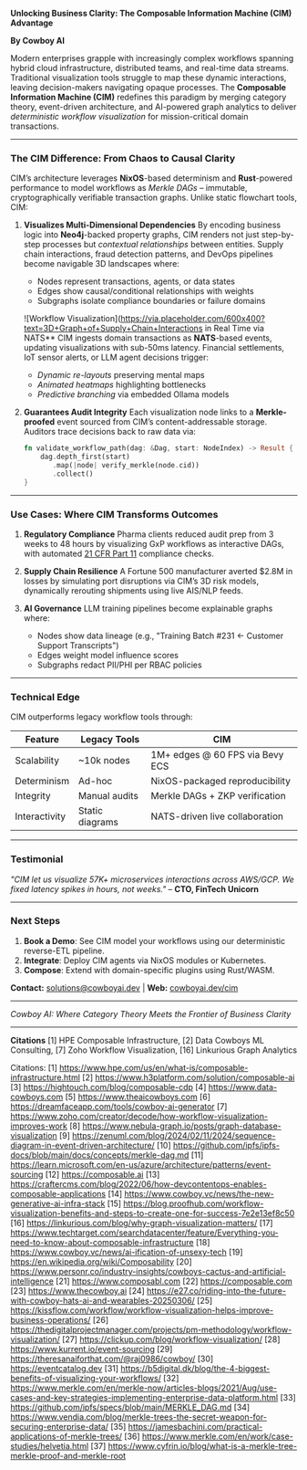 **Unlocking Business Clarity: The Composable Information Machine (CIM) Advantage**

**By Cowboy AI**

Modern enterprises grapple with increasingly complex workflows spanning hybrid cloud infrastructure, distributed teams, and real-time data streams. Traditional visualization tools struggle to map these dynamic interactions, leaving decision-makers navigating opaque processes. The **Composable Information Machine (CIM)** redefines this paradigm by merging category theory, event-driven architecture, and AI-powered graph analytics to deliver *deterministic workflow visualization* for mission-critical domain transactions.

---

### **The CIM Difference: From Chaos to Causal Clarity**

CIM’s architecture leverages **NixOS**-based determinism and **Rust**-powered performance to model workflows as *Merkle DAGs* – immutable, cryptographically verifiable transaction graphs. Unlike static flowchart tools, CIM:

1. **Visualizes Multi-Dimensional Dependencies**
   By encoding business logic into **Neo4j**-backed property graphs, CIM renders not just step-by-step processes but *contextual relationships* between entities. Supply chain interactions, fraud detection patterns, and DevOps pipelines become navigable 3D landscapes where:
   - Nodes represent transactions, agents, or data states
   - Edges show causal/conditional relationships with weights
   - Subgraphs isolate compliance boundaries or failure domains

   ![Workflow Visualization](https://via.placeholder.com/600x400?text=3D+Graph+of+Supply+Chain+Interactions in Real Time via NATS**
   CIM ingests domain transactions as **NATS**-based events, updating visualizations with sub-50ms latency. Financial settlements, IoT sensor alerts, or LLM agent decisions trigger:
   - *Dynamic re-layouts* preserving mental maps
   - *Animated heatmaps* highlighting bottlenecks
   - *Predictive branching* via embedded Ollama models

3. **Guarantees Audit Integrity**
   Each visualization node links to a **Merkle-proofed** event sourced from CIM’s content-addressable storage. Auditors trace decisions back to raw data via:
   ```rust
   fn validate_workflow_path(dag: &Dag, start: NodeIndex) -> Result {
       dag.depth_first(start)
          .map(|node| verify_merkle(node.cid))
          .collect()
   }
   ```

---

### **Use Cases: Where CIM Transforms Outcomes**

1. **Regulatory Compliance**
   Pharma clients reduced audit prep from 3 weeks to 48 hours by visualizing GxP workflows as interactive DAGs, with automated [21 CFR Part 11](https://www.fda.gov) compliance checks.

2. **Supply Chain Resilience**
   A Fortune 500 manufacturer averted $2.8M in losses by simulating port disruptions via CIM’s 3D risk models, dynamically rerouting shipments using live AIS/NLP feeds.

3. **AI Governance**
   LLM training pipelines become explainable graphs where:
   - Nodes show data lineage (e.g., "Training Batch #231 ← Customer Support Transcripts")
   - Edges weight model influence scores
   - Subgraphs redact PII/PHI per RBAC policies

---

### **Technical Edge**

CIM outperforms legacy workflow tools through:

| **Feature**               | **Legacy Tools**          | **CIM**                          |
|---------------------------|---------------------------|-----------------------------------|
| Scalability               | ~10k nodes                | 1M+ edges @ 60 FPS via Bevy ECS  |
| Determinism               | Ad-hoc                    | NixOS-packaged reproducibility   |
| Integrity                 | Manual audits             | Merkle DAGs + ZKP verification   |
| Interactivity             | Static diagrams           | NATS-driven live collaboration   |

---

### **Testimonial**
*"CIM let us visualize 57K+ microservices interactions across AWS/GCP. We fixed latency spikes in hours, not weeks."*
– **CTO, FinTech Unicorn**

---

### **Next Steps**

1. **Book a Demo**: See CIM model your workflows using our deterministic reverse-ETL pipeline.
2. **Integrate**: Deploy CIM agents via NixOS modules or Kubernetes.
3. **Compose**: Extend with domain-specific plugins using Rust/WASM.

**Contact:** solutions@cowboyai.dev | **Web:** [cowboyai.dev/cim](https://cowboyai.dev/cim)

---

*Cowboy AI: Where Category Theory Meets the Frontier of Business Clarity*

---
**Citations**
[1] HPE Composable Infrastructure,
[2] Data Cowboys ML Consulting, [7] Zoho Workflow Visualization, [16] Linkurious Graph Analytics

Citations:
[1] https://www.hpe.com/us/en/what-is/composable-infrastructure.html
[2] https://www.h3platform.com/solution/composable-ai
[3] https://hightouch.com/blog/composable-cdp
[4] https://www.data-cowboys.com
[5] https://www.theaicowboys.com
[6] https://dreamfaceapp.com/tools/cowboy-ai-generator
[7] https://www.zoho.com/creator/decode/how-workflow-visualization-improves-work
[8] https://www.nebula-graph.io/posts/graph-database-visualization
[9] https://zenuml.com/blog/2024/02/11/2024/sequence-diagram-in-event-driven-architecture/
[10] https://github.com/ipfs/ipfs-docs/blob/main/docs/concepts/merkle-dag.md
[11] https://learn.microsoft.com/en-us/azure/architecture/patterns/event-sourcing
[12] https://composable.ai
[13] https://craftercms.com/blog/2022/06/how-devcontentops-enables-composable-applications
[14] https://www.cowboy.vc/news/the-new-generative-ai-infra-stack
[15] https://blog.proofhub.com/workflow-visualization-benefits-and-steps-to-create-one-for-success-7e2e13ef8c50
[16] https://linkurious.com/blog/why-graph-visualization-matters/
[17] https://www.techtarget.com/searchdatacenter/feature/Everything-you-need-to-know-about-composable-infrastructure
[18] https://www.cowboy.vc/news/ai-ification-of-unsexy-tech
[19] https://en.wikipedia.org/wiki/Composability
[20] https://www.personr.co/industry-insights/cowboys-cactus-and-artificial-intelligence
[21] https://www.composabl.com
[22] https://composable.com
[23] https://www.thecowboy.ai
[24] https://e27.co/riding-into-the-future-with-cowboy-hats-ai-and-wearables-20250306/
[25] https://kissflow.com/workflow/workflow-visualization-helps-improve-business-operations/
[26] https://thedigitalprojectmanager.com/projects/pm-methodology/workflow-visualization/
[27] https://clickup.com/blog/workflow-visualization/
[28] https://www.kurrent.io/event-sourcing
[29] https://theresanaiforthat.com/@raj0986/cowboy/
[30] https://eventcatalog.dev
[31] https://b5digital.dk/blog/the-4-biggest-benefits-of-visualizing-your-workflows/
[32] https://www.merkle.com/en/merkle-now/articles-blogs/2021/Aug/use-cases-and-key-strategies-implementing-enterprise-data-platform.html
[33] https://github.com/ipfs/specs/blob/main/MERKLE_DAG.md
[34] https://www.vendia.com/blog/merkle-trees-the-secret-weapon-for-securing-enterprise-data/
[35] https://jamesbachini.com/practical-applications-of-merkle-trees/
[36] https://www.merkle.com/en/work/case-studies/helvetia.html
[37] https://www.cyfrin.io/blog/what-is-a-merkle-tree-merkle-proof-and-merkle-root
